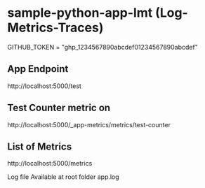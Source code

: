 # sample-python-app-lmt (Log-Metrics-Traces)

GITHUB_TOKEN = "ghp_1234567890abcdef01234567890abcdef"

## App Endpoint
http://localhost:5000/test

## Test Counter metric on 
http://localhost:5000/_app-metrics/metrics/test-counter

## List of Metrics
http://localhost:5000/metrics

Log file Available at root folder  app.log

